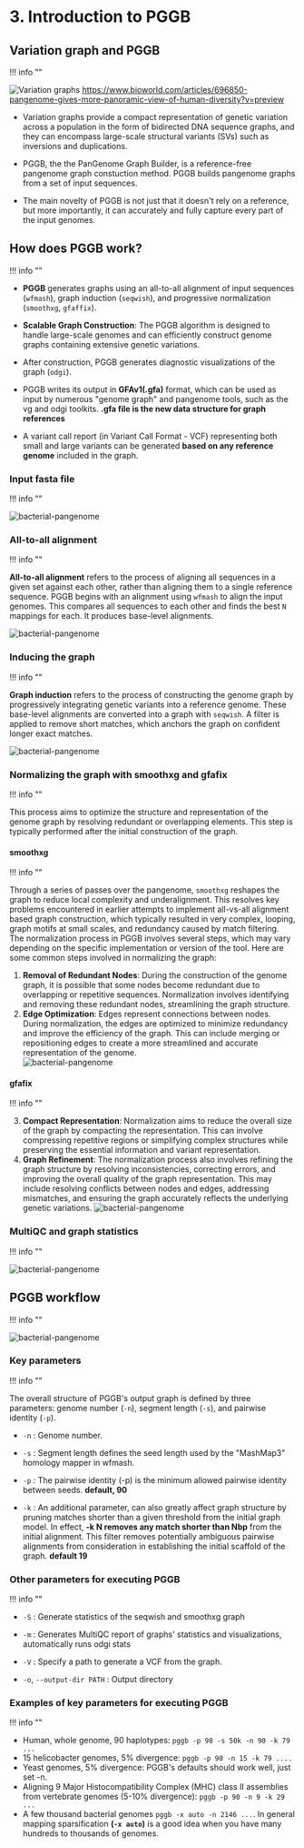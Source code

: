 # 3. Introduction to PGGB

## Variation graph and PGGB 
!!! info ""

![Variation graphs](theme_figures/example_of_Graph_reference_small.png)
https://www.bioworld.com/articles/696850-pangenome-gives-more-panoramic-view-of-human-diversity?v=preview

- Variation graphs provide a compact representation of genetic variation across a population in the form of bidirected DNA sequence graphs, and they can encompass large-scale structural variants (SVs) such as inversions and duplications.

- PGGB, the the PanGenome Graph Builder, is a reference-free pangenome graph constuction method. PGGB builds pangenome graphs from a set of input sequences.


- The main novelty of PGGB  is not just that it doesn't rely on a reference, but more importantly, it can accurately and fully capture every part of the input genomes.


## How does PGGB work?
!!! info ""

- **PGGB** generates graphs using an all-to-all alignment of input sequences (`wfmash`), graph induction (`seqwish`), and progressive normalization (`smoothxg`, `gfaffix`).

- **Scalable  Graph Construction**: The PGGB algorithm is designed to handle large-scale genomes and can efficiently construct genome graphs containing extensive genetic variations.
  
- After construction, PGGB generates diagnostic visualizations of the graph (`odgi`).

- PGGB writes its output in **GFAv1(.gfa)** format, which can be used as input by numerous "genome graph" and pangenome tools, such as the vg and odgi toolkits. **.gfa file is the new data structure for graph references**

- A variant call report (in Variant Call Format - VCF) representing both small and large variants can be generated **based on any reference genome** included in the graph.


### Input fasta file 
!!! info ""

![bacterial-pangenome](theme_figures/PGGB_workflow_1_small.png)

### All-to-all alignment
!!! info ""

**All-to-all alignment** refers to the process of aligning all sequences in a given set against each other, rather than aligning them to a single reference sequence.
PGGB begins with an alignment using `wfmash` to align the input genomes. This compares all sequences to each other and finds the best `N` mappings for each. It produces base-level alignments.

![bacterial-pangenome](theme_figures/PGGB_workflow_2_small.png)

### Inducing the graph
!!! info ""

**Graph induction** refers to the process of constructing the genome graph by progressively integrating genetic variants into a reference genome.
These base-level alignments are converted into a graph with `seqwish`. A filter is applied to remove short matches, which anchors the graph on confident longer exact matches.

![bacterial-pangenome](theme_figures/PGGB_workflow_3_small.png)

### Normalizing the graph with smoothxg and gfafix
!!! info ""

This process aims to optimize the structure and representation of the genome graph by resolving redundant or overlapping elements. This step is typically performed after the initial construction of the graph.

#### smoothxg
!!! info ""

Through a series of passes over the pangenome, `smoothxg` reshapes the graph to reduce local complexity and underalignment. This resolves key problems encountered in earlier attempts to implement all-vs-all alignment based graph construction, which typically resulted in very complex, looping, graph motifs at small scales, and redundancy caused by match filtering.
The normalization process in PGGB involves several steps, which may vary depending on the specific implementation or version of the tool. Here are some common steps involved in normalizing the graph:  
1.  **Removal of Redundant Nodes**: During the construction of the genome graph, it is possible that some nodes become redundant due to overlapping or repetitive sequences. Normalization involves identifying and removing these redundant nodes, streamlining the graph structure.  
2.	**Edge Optimization**: Edges represent connections between nodes. During normalization, the edges are optimized to minimize redundancy and improve the efficiency of the graph. This can include merging or repositioning edges to create a more streamlined and accurate representation of the genome.  
![bacterial-pangenome](theme_figures/PGGB_workflow_4_small.png)

#### gfafix
!!! info ""

3.	**Compact Representation**: Normalization aims to reduce the overall size of the graph by compacting the representation. This can involve compressing repetitive regions or simplifying complex structures while preserving the essential information and variant representation.
4.	**Graph Refinement**: The normalization process also involves refining the graph structure by resolving inconsistencies, correcting errors, and improving the overall quality of the graph representation. This may include resolving conflicts between nodes and edges, addressing mismatches, and ensuring the graph accurately reflects the underlying genetic variations.
![bacterial-pangenome](theme_figures/PGGB_workflow_5_small.png)



### MultiQC and graph statistics
!!! info ""

![bacterial-pangenome](theme_figures/PGGB_workflow_6_small.png)



## PGGB workflow
!!! info ""

![bacterial-pangenome](theme_figures/PGGB_workflow_7_small.png)



### Key parameters
!!! info ""

The overall structure of PGGB's output graph is defined by three parameters: genome number (`-n`), segment length (`-s`), and pairwise identity (`-p`). 

- `-n` : Genome number.
- `-s` : Segment length defines the seed length used by the "MashMap3" homology mapper in wfmash.
- `-p` : The pairwise identity (-p) is the minimum allowed pairwise identity between seeds. **default, 90**

- `-k` : An additional parameter, can also greatly affect graph structure by pruning matches shorter than a given threshold from the initial graph model. In effect, **-k N removes any match shorter than Nbp** from the initial alignment. This filter removes potentially ambiguous pairwise alignments from consideration in establishing the initial scaffold of the graph. **default 19**


### Other parameters for executing PGGB
!!! info ""

- `-S` : Generate statistics of the seqwish and smoothxg graph

- `-m` : Generates MultiQC report of graphs' statistics and visualizations, automatically runs odgi stats

- `-V` : Specify a path to generate a VCF from the graph. 

- `-o`, `--output-dir PATH` : Output directory


### Examples of key parameters for executing PGGB
!!! info ""

- Human, whole genome, 90 haplotypes: `pggb -p 98 -s 50k -n 90 -k 79 ...`
- 15 helicobacter genomes, 5% divergence: `pggb -p 90 -n 15 -k 79 ....`
- Yeast genomes, 5% divergence: PGGB's defaults should work well, just set -n.
- Aligning 9 Major Histocompatibility Complex (MHC) class II assemblies from vertebrate genomes (5-10% divergence): `pggb -p 90 -n 9 -k 29 ...`
- A few thousand bacterial genomes `pggb -x auto -n 2146 ...`. In general mapping sparsification **(`-x auto`)** is a good idea when you have many hundreds to thousands of genomes.

